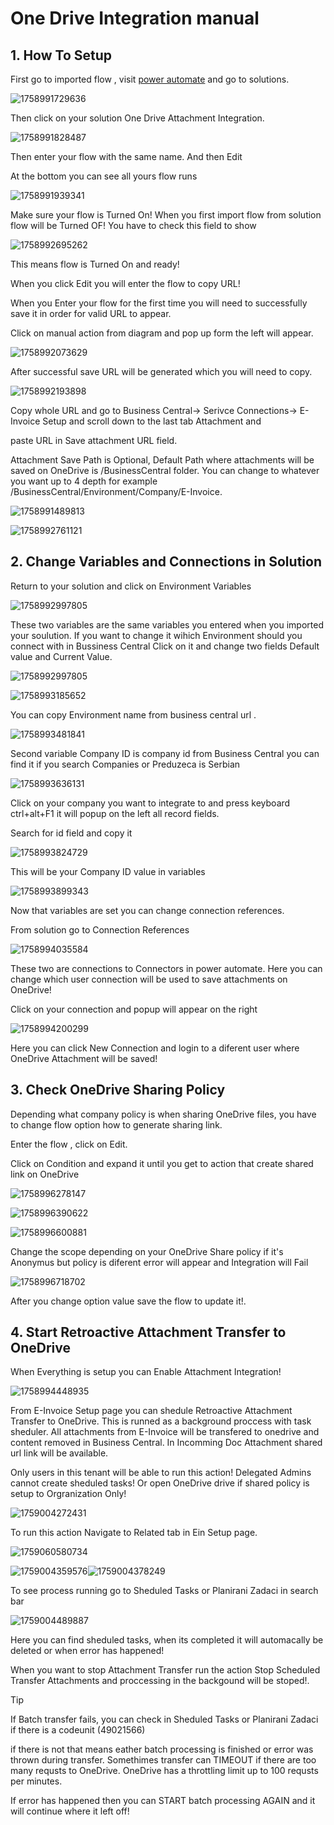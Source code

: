 # One Drive Integration manual

## 1. How To Setup

First go to imported flow , visit [power automate](https://make.powerautomate.com/) and go to solutions.

![1758991729636](image/OneDriveIntegrationManual/1758991729636.png)

Then click on your solution One Drive Attachment Integration.

![1758991828487](image/OneDriveIntegrationManual/1758991828487.png)

Then enter your flow with the same name. And then Edit

At the bottom you can see all yours flow runs

![1758991939341](image/OneDriveIntegrationManual/1758991939341.png)

Make sure your flow is Turned On! When you first import flow from solution flow will be Turned OF! You have to check this field to show

![1758992695262](image/OneDriveIntegrationManual/1758992695262.png)

This means flow is  Turned On and ready!

When you click Edit you will enter the flow to copy URL!

When you Enter your flow for the first time you will need to successfully save it in order for valid URL to appear.

Click on manual action from diagram and pop up form the left will appear.

![1758992073629](image/OneDriveIntegrationManual/1758992073629.png)

After successful save URL will be generated which you will need to copy.

![1758992193898](image/OneDriveIntegrationManual/1758992193898.png)

Copy whole URL and go to Business Central-> Serivce Connections-> E-Invoice Setup and scroll down to the last tab Attachment and

paste URL in Save attachment URL field.

Attachment Save Path is Optional, Default Path where attachments will be saved on OneDrive is /BusinessCentral folder. You can change to whatever you want up to 4 depth for example /BusinessCentral/Environment/Company/E-Invoice.

![1758991489813](image/OneDriveIntegrationManual/1758991489813.png)

![1758992761121](image/OneDriveIntegrationManual/1758992761121.png)

## 2. Change Variables and Connections in Solution

Return to your solution and click on Environment Variables

![1758992997805](image/OneDriveIntegrationManual/1758992997805.png)

These two variables are the same variables you entered when you imported your soulution. If you want to change it wihich Environment should you connect with in Bussiness Central Click on it and change two fields Default value and Current Value.

![1758992997805](image/OneDriveIntegrationManual/1758992997805.png)

![1758993185652](image/OneDriveIntegrationManual/1758993185652.png)

You can copy Environment name from business central url .

![1758993481841](image/OneDriveIntegrationManual/1758993481841.png)

Second variable Company ID is company id from Business Central you can find it if you  search Companies or Preduzeca is Serbian

![1758993636131](image/OneDriveIntegrationManual/1758993636131.png)

Click on your company you want to integrate to and press keyboard ctrl+alt+F1 it will popup on the left all record fields.

Search for id field and copy it

![1758993824729](image/OneDriveIntegrationManual/1758993824729.png)

This will be your Company ID value in variables

![1758993899343](image/OneDriveIntegrationManual/1758993899343.png)

Now that variables are set you can change connection references.

From solution go to Connection References

![1758994035584](image/OneDriveIntegrationManual/1758994035584.png)

These two are connections to Connectors in power automate. Here you can change which user connection will be used to save attachments on OneDrive!

Click on your connection and popup will appear on the right

![1758994200299](image/OneDriveIntegrationManual/1758994200299.png)

Here you can click New Connection and login to a diferent user where OneDrive Attachment will be saved!

## 3. Check OneDrive Sharing Policy

Depending what company policy is when sharing OneDrive files, you have to change flow option how to generate sharing link.

Enter the flow , click on Edit.

Click on Condition and expand it until you get to action that create shared link on OneDrive

![1758996278147](image/OneDriveIntegrationManual/1758996278147.png)

![1758996390622](image/OneDriveIntegrationManual/1758996390622.png)

![1758996600881](image/OneDriveIntegrationManual/1758996600881.png)

Change the scope depending on your OneDrive Share policy if it's Anonymus but policy is diferent error will appear and Integration will Fail

![1758996718702](image/OneDriveIntegrationManual/1758996718702.png)

After you change option value save the flow to update it!.

## 4. Start Retroactive Attachment Transfer to OneDrive

When Everything is setup you can Enable Attachment Integration!

![1758994448935](image/OneDriveIntegrationManual/1758994448935.png)

From E-Invoice Setup page you can shedule Retroactive Attachment Transfer to OneDrive. This is runned as a background proccess with task sheduler. All attachments from E-Invoice will be transfered to onedrive and content removed in Business Central. In Incomming Doc Attachment shared url link will be available.

Only users in this tenant will be able to run this action! Delegated Admins cannot create sheduled tasks! Or open OneDrive drive if shared policy is setup to Orgranization Only!

![1759004272431](image/OneDriveIntegrationManual/1759004272431.png)

To run this action Navigate to Related tab in Ein Setup page.

![1759060580734](image/OneDriveIntegrationManual/1759060580734.png)

![1759004359576](image/OneDriveIntegrationManual/1759004359576.png)![1759004378249](image/OneDriveIntegrationManual/1759004378249.png)

To see process running go to Sheduled Tasks or Planirani Zadaci in search bar

![1759004489887](image/OneDriveIntegrationManual/1759004489887.png)

Here you can find sheduled tasks, when its completed it will automacally be deleted or when error has happened!

When you want to stop Attachment Transfer run the action Stop Scheduled Transfer Attachments and proccessing in the backgound will be stoped!.

> [!TIP]
>
>
> If Batch transfer fails, you can check in Sheduled Tasks or Planirani Zadaci if there is a codeunit (49021566)
>
> if there is not that means eather batch processing is finished or error was thrown during transfer. Somethimes transfer can TIMEOUT if there are too many requsts to OneDrive. OneDrive has a throttling limit up to 100 requsts per minutes.
>
> If error has happened then you can START batch processing AGAIN and it will continue where it left off!
